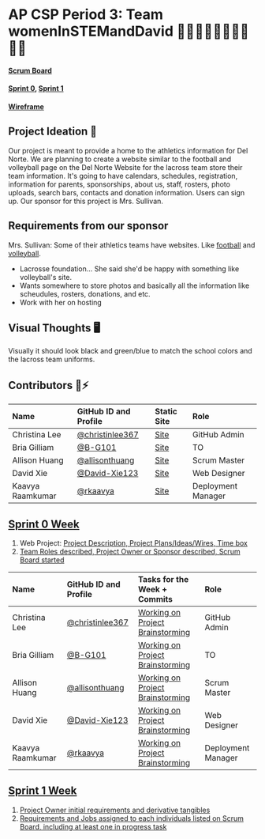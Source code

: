 # AP CSP Period 3: Team womenInSTEMandDavid 👩‍💻👩‍💻👩‍💻👩‍💻🧑‍💻

#### [Scrum Board](https://github.com/christinlee367/womenInSTEMandDavid/projects/1)

#### [Sprint 0](https://github.com/christinlee367/womenInSTEMandDavid/blob/main/README.md#sprint-0-week), [Sprint 1](https://github.com/christinlee367/womenInSTEMandDavid/blob/main/README.md#sprint-1-week)

#### [Wireframe](https://www.canva.com/design/DAE6m-UrSR8/yqld9qaJDKFndcBVq9Mb5Q/view?utm_content=DAE6m-UrSR8&utm_campaign=designshare&utm_medium=link&utm_source=sharebutton)

## Project Ideation 🚀
Our project is meant to provide a home to the athletics information for Del Norte. We are planning to create a website similar to the football and volleyball page on the Del Norte Website for the lacross team store their team information. It's going to have calendars, schedules, registration, information for parents, sponsorships, about us, staff, rosters, photo uploads, search bars, contacts and donation information. Users can sign up. Our sponsor for this project is Mrs. Sullivan. <br>

## Requirements from our sponsor 
Mrs. Sullivan: Some of their athletics teams have websites. Like [football](https://www.dnfootball.com/) and [volleyball](https://dnhsboysvolleyball.com/). 
- Lacrosse foundation... She said she'd be happy with something like volleyball's site.
- Wants somewhere to store photos and basically all the information like scheudules, rosters, donations, and etc.
- Work with her on hosting

## Visual Thoughts 🖥
Visually it should look black and green/blue to match the school colors and the lacross team uniforms.<br>

## Contributors 👋⚡️
| Name | GitHub ID and Profile | Static Site | Role |
|:-----|:----------------------|:------|:--------|
| Christina Lee | [@christinlee367](https://github.com/christinlee367) | [Site](https://christinlee367.github.io/) | GitHub Admin
| Bria Gilliam | [@B-G101](https://github.com/B-G101) | [Site](http://b-g101.github.io) | TO
| Allison Huang | [@allisonthuang](https://github.com/allisonthuang) | [Site](http://allisonthuang.github.io) | Scrum Master
| David Xie | [@David-Xie123](https://github.com/David-Xie123) | [Site](https://github.com/David-Xie123/David-Xie123.github.io) | Web Designer
| Kaavya Raamkumar | [@rkaavya](https://github.com/rkaavya) | [Site](https://github.com/rkaavya/rkaavya.github.io) | Deployment Manager




## [Sprint 0 Week](https://github.com/christinlee367/womenInSTEMandDavid/issues/2)
1. Web Project: [Project Description, Project Plans/Ideas/Wires, Time box](https://github.com/christinlee367/womenInSTEMandDavid#readme)
2. [Team Roles described, Project Owner or Sponsor described, Scrum Board started](https://github.com/christinlee367/womenInSTEMandDavid#readme)

| Name | GitHub ID and Profile | Tasks for the Week + Commits | Role | 
|:-----|:----------------------|:------|:--------|
| Christina Lee | [@christinlee367](https://github.com/christinlee367) | [Working on Project Brainstorming](https://github.com/christinlee367/womenInSTEMandDavid#readme) | GitHub Admin
| Bria Gilliam | [@B-G101](https://github.com/B-G101) | [Working on Project Brainstorming](https://github.com/christinlee367/womenInSTEMandDavid#readme) | TO
| Allison Huang | [@allisonthuang](https://github.com/allisonthuang) | [Working on Project Brainstorming](https://github.com/christinlee367/womenInSTEMandDavid#readme) | Scrum Master
| David Xie | [@David-Xie123](https://github.com/David-Xie123) | [Working on Project Brainstorming](https://github.com/christinlee367/womenInSTEMandDavid#readme) | Web Designer
| Kaavya Raamkumar | [@rkaavya](https://github.com/rkaavya) | [Working on Project Brainstorming](https://github.com/christinlee367/womenInSTEMandDavid#readme) | Deployment Manager


## [Sprint 1 Week](https://github.com/christinlee367/womenInSTEMandDavid/issues/7)
1. [Project Owner initial requirements and derivative tangibles](https://github.com/christinlee367/womenInSTEMandDavid#readme)
2. [Requirements and Jobs assigned to each individuals listed on Scrum Board, including at least one in progress task](https://github.com/christinlee367/womenInSTEMandDavid/projects/1)
